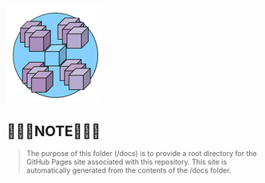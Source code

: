 ![logo](/Assets/logo.png)
# 🤍🩵💜NOTE💜🩵🤍

> The purpose of this folder (/docs) is to provide a root directory for the GitHub Pages site associated with this repository. This site is automatically generated from the contents of the /docs folder.